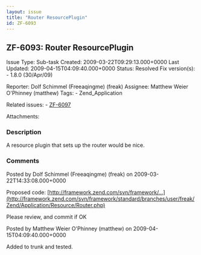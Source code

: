```yaml
---
layout: issue
title: "Router ResourcePlugin"
id: ZF-6093
---
```


ZF-6093: Router ResourcePlugin
------------------------------

 Issue Type: Sub-task Created: 2009-03-22T09:29:13.000+0000 Last Updated: 2009-04-15T04:09:40.000+0000 Status: Resolved Fix version(s): - 1.8.0 (30/Apr/09)
 
 Reporter:  Dolf Schimmel (Freeaqingme) (freak)  Assignee:  Matthew Weier O'Phinney (matthew)  Tags: - Zend\_Application
 
 Related issues: - [ZF-6097](/issues/browse/ZF-6097)
 
 Attachments: 
### Description

A resource plugin that sets up the router would be nice.

 

 

### Comments

Posted by Dolf Schimmel (Freeaqingme) (freak) on 2009-03-22T14:33:08.000+0000

Proposed code: [http://framework.zend.com/svn/framework/…](http://framework.zend.com/svn/framework/standard/branches/user/freak/Zend/Application/Resource/Router.php)

Please review, and commit if OK

 

 

Posted by Matthew Weier O'Phinney (matthew) on 2009-04-15T04:09:40.000+0000

Added to trunk and tested.

 

 